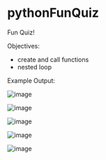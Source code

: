 # pythonFunQuiz
Fun Quiz!

Objectives:
- create and call functions
- nested loop

Example Output:

![image](https://user-images.githubusercontent.com/97081479/180691156-24e6805a-22f6-4ff6-a04e-3661a4c61b9a.png)

![image](https://user-images.githubusercontent.com/97081479/180691277-b42a4d8c-27a4-44f9-ae3f-9e60b6b62fd7.png)

![image](https://user-images.githubusercontent.com/97081479/180691636-57d484d8-3a7d-4060-bfe4-78bc681d7289.png)

![image](https://user-images.githubusercontent.com/97081479/180691694-95deea4b-f97b-450d-9bbf-1e5949495c57.png)

![image](https://user-images.githubusercontent.com/97081479/180691727-d6f2cef5-a944-4ab2-839a-a7090c7156a7.png)
